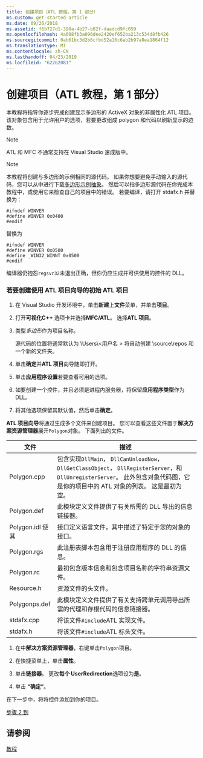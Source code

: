 ```yaml
---
title: 创建项目（ATL 教程，第 1 部分）
ms.custom: get-started-article
ms.date: 09/26/2018
ms.assetid: f6b727d1-390a-4b27-b82f-daadcd9fc059
ms.openlocfilehash: 4a608fb3a096dee2420ef652ba213c534d8fb426
ms.sourcegitcommit: 0ab61bc3d2b6cfbd52a16c6ab2b97a8ea1864f12
ms.translationtype: MT
ms.contentlocale: zh-CN
ms.lasthandoff: 04/23/2019
ms.locfileid: "62262081"
---
```

# <a name="creating-the-project-atl-tutorial-part-1"></a>创建项目（ATL 教程，第 1 部分）

本教程将指导你逐步完成创建显示多边形的 ActiveX 对象的非属性化 ATL 项目。 该对象包含用于允许用户的选项，若要更改组成 polygon 和代码以刷新显示的边数。

> [!NOTE]
> ATL 和 MFC 不通常支持在 Visual Studio 速成版中。

> [!NOTE]
> 本教程将创建与多边形的示例相同的源代码。 如果你想要避免手动输入的源代码，您可以从中进行下载[多边形示例抽象](https://github.com/Microsoft/VCSamples/tree/master/VC2008Samples/ATL/Controls/Polygon)。 然后可以指多边形源代码在你完成本教程中，或使用它来检查自己的项目中的错误。
> 若要编译，请打开 stdafx.h 并替换为：
> ```
> #ifndef WINVER
> #define WINVER 0x0400
> #endif
> ```
> 替换为
> ```
> #ifndef WINVER
> #define WINVER 0x0500
> #define _WIN32_WINNT 0x0500
> #endif
> ```
> 编译器仍抱怨`regsvr32`未退出正确，但你仍应生成并可供使用的控件的 DLL。

### <a name="to-create-the-initial-atl-project-using-the-atl-project-wizard"></a>若要创建使用 ATL 项目向导的初始 ATL 项目

1. 在 Visual Studio 开发环境中，单击**新建**上**文件**菜单，并单击**项目**。

1. 打开**可视化C++** 选项卡并选择**MFC/ATL**。 选择**ATL 项目**。

1. 类型*多边形*作为项目名称。

    源代码的位置将通常默认为 \Users\\\<用户名 > 将自动创建 \source\repos 和一个新的文件夹。

1. 单击**确定**并**ATL 项目**向导随即打开。

1. 单击**应用程序设置**若要查看可用的选项。

1. 如要创建一个控件，并且必须是进程内服务器，将保留**应用程序类型**作为 DLL。

1. 将其他选项保留其默认值，然后单击**确定**。

**ATL 项目向导**将通过生成多个文件来创建项目。 您可以查看这些文件置于**解决方案资源管理器**展开`Polygon`对象。 下面列出的文件。

|文件|描述|
|----------|-----------------|
|Polygon.cpp|包含实现`DllMain`， `DllCanUnloadNow`， `DllGetClassObject`， `DllRegisterServer`，和`DllUnregisterServer`。 此外包含对象代码图，它是你的项目中的 ATL 对象的列表。 这是最初为空。|
|Polygon.def|此模块定义文件提供了有关所需的 DLL 导出的信息链接器。|
|Polygon.idl 使其|接口定义语言文件，其中描述了特定于您的对象的接口。|
|Polygon.rgs|此注册表脚本包含用于注册应用程序的 DLL 的信息。|
|Polygon.rc|最初包含版本信息和包含项目名称的字符串资源文件。|
|Resource.h|资源文件的头文件。|
|Polygonps.def|此模块定义文件提供了有关支持跨单元调用导出所需的代理和存根代码的信息链接器。|
|stdafx.cpp|将该文件`#include`ATL 实现文件。|
|stdafx.h|将该文件`#include`ATL 标头文件。|

1. 在中**解决方案资源管理器**，右键单击`Polygon`项目。

1. 在快捷菜单上，单击**属性**。

1. 单击**链接器**。 更改**每个 UserRedirection**选项设为**是**。

1. 单击 **“确定”**。

在下一步中，将将控件添加到你的项目。

[步骤 2 到](../atl/adding-a-control-atl-tutorial-part-2.md)

## <a name="see-also"></a>请参阅

[教程](../atl/active-template-library-atl-tutorial.md)
